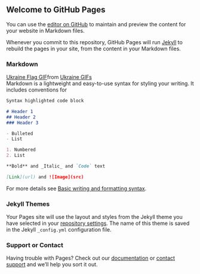 ## Welcome to GitHub Pages

You can use the [editor on GitHub](https://github.com/saslykas/saslylas.github.io/edit/gh-pages/index.md) to maintain and preview the content for your website in Markdown files.

Whenever you commit to this repository, GitHub Pages will run [Jekyll](https://jekyllrb.com/) to rebuild the pages in your site, from the content in your Markdown files.

### Markdown
<div class="tenor-gif-embed" data-postid="14339705" data-share-method="host" data-aspect-ratio="1.50235" data-width="100%"><a href="https://tenor.com/view/ukraine-flag-ukraine-flag-flag-ukraine-ukraine-map-gif-14339705">Ukraine Flag GIF</a>from <a href="https://tenor.com/search/ukraine-gifs">Ukraine GIFs</a></div> <script type="text/javascript" async src="https://tenor.com/embed.js"></script>
Markdown is a lightweight and easy-to-use syntax for styling your writing. It includes conventions for

```markdown
Syntax highlighted code block

# Header 1
## Header 2
### Header 3

- Bulleted
- List

1. Numbered
2. List

**Bold** and _Italic_ and `Code` text

[Link](url) and ![Image](src)
```

For more details see [Basic writing and formatting syntax](https://docs.github.com/en/github/writing-on-github/getting-started-with-writing-and-formatting-on-github/basic-writing-and-formatting-syntax).

### Jekyll Themes

Your Pages site will use the layout and styles from the Jekyll theme you have selected in your [repository settings](https://github.com/saslykas/saslylas.github.io/settings/pages). The name of this theme is saved in the Jekyll `_config.yml` configuration file.

### Support or Contact

Having trouble with Pages? Check out our [documentation](https://docs.github.com/categories/github-pages-basics/) or [contact support](https://support.github.com/contact) and we’ll help you sort it out.
